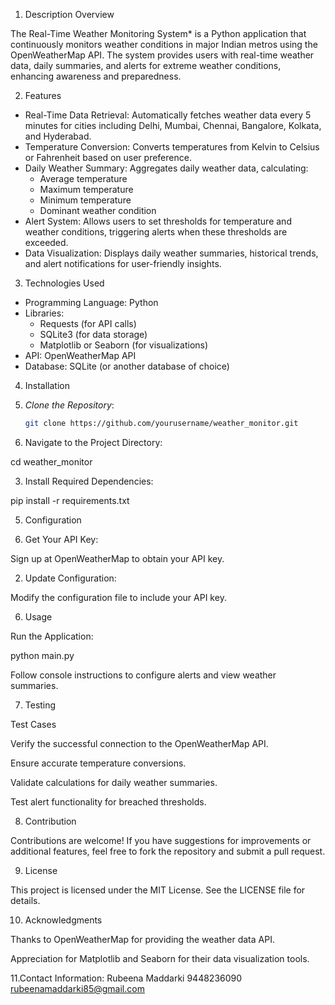 1. Description Overview

The Real-Time Weather Monitoring System* is a Python application that continuously monitors weather conditions in major Indian metros using the OpenWeatherMap API. 
The system provides users with real-time weather data, daily summaries, and alerts for extreme weather conditions, enhancing awareness and preparedness.

2. Features

- Real-Time Data Retrieval: Automatically fetches weather data every 5 minutes for cities including Delhi, Mumbai, Chennai, Bangalore, Kolkata, and Hyderabad.
- Temperature Conversion: Converts temperatures from Kelvin to Celsius or Fahrenheit based on user preference.
- Daily Weather Summary: Aggregates daily weather data, calculating:
  - Average temperature
  - Maximum temperature
  - Minimum temperature
  - Dominant weather condition
- Alert System: Allows users to set thresholds for temperature and weather conditions, triggering alerts when these thresholds are exceeded.
- Data Visualization: Displays daily weather summaries, historical trends, and alert notifications for user-friendly insights.

3. Technologies Used

- Programming Language: Python
- Libraries: 
  - Requests (for API calls)
  - SQLite3 (for data storage)
  - Matplotlib or Seaborn (for visualizations)
- API: OpenWeatherMap API
- Database: SQLite (or another database of choice)

 4. Installation

1. *Clone the Repository*:
   ```bash
   git clone https://github.com/yourusername/weather_monitor.git

2. Navigate to the Project Directory:

cd weather_monitor


3. Install Required Dependencies:

pip install -r requirements.txt

5. Configuration

1. Get Your API Key:

Sign up at OpenWeatherMap to obtain your API key.

2. Update Configuration:

Modify the configuration file to include your API key.

6. Usage

Run the Application:

python main.py

Follow console instructions to configure alerts and view weather summaries.


7. Testing

Test Cases

Verify the successful connection to the OpenWeatherMap API.

Ensure accurate temperature conversions.

Validate calculations for daily weather summaries.

Test alert functionality for breached thresholds.


8. Contribution

Contributions are welcome! If you have suggestions for improvements or additional features, feel free to fork the repository and submit a pull request.

9. License

This project is licensed under the MIT License. See the LICENSE file for details.

10. Acknowledgments

Thanks to OpenWeatherMap for providing the weather data API.

Appreciation for Matplotlib and Seaborn for their data visualization tools.

11.Contact Information:
Rubeena Maddarki
9448236090
rubeenamaddarki85@gmail.com

